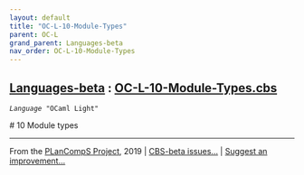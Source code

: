 ```yaml
---
layout: default
title: "OC-L-10-Module-Types"
parent: OC-L
grand_parent: Languages-beta
nav_order: OC-L-10-Module-Types
---
```


[Languages-beta] : [OC-L-10-Module-Types.cbs]
-----------------------------

<div class="highlighter-rouge"><pre class="highlight"><code><i class="keyword">Language</i> <span id="Language_OCaml Light">"OCaml Light"</span></code></pre></div>
# <span id="SectionNumber_10">10</span> Module types


____

From the [PLanCompS Project], 2019 | [CBS-beta issues...] | [Suggest an improvement...]

[OC-L-10-Module-Types.cbs]: OC-L-10-Module-Types.cbs 
  "CBS SOURCE FILE"
[Funcons-beta]: /docs/Funcons-beta
 "FUNCONS-BETA"
[Unstable-Funcons-beta]: /docs/Unstable-Funcons-beta
  "UNSTABLE-FUNCONS-BETA"
[Languages-beta]: /docs/Languages-beta
  "LANGUAGES-BETA"
[Unstable-Languages-beta]: /docs/Unstable-Languages-beta
  "UNSTABLE-LANGUAGES-BETA"
[CBS-beta]:  "CBS-BETA"
[PLanCompS Project]: http://plancomps.org
  "PROGRAMMING LANGUAGE COMPONENTS AND SPECIFICATIONS PROJECT HOME PAGE"
[CBS-beta issues...]: https://github.com/plancomps/plancomps.github.io/issues
  "CBS-BETA ISSUE REPORTS ON GITHUB"
[Suggest an improvement...]: mailto:plancomps@gmail.com?Subject=CBS-beta%20-%20comment&Body=Re%3A%20CBS-beta%20specification%20at%20OC-L/OC-L-10-Module-Types/OC-L-10-Module-Types.cbs%0A%0AComment/Query/Issue/Suggestion%3A%0A%0A%0ASignature%3A%0A 
  "GENERATE AN EMAIL TEMPLATE"
